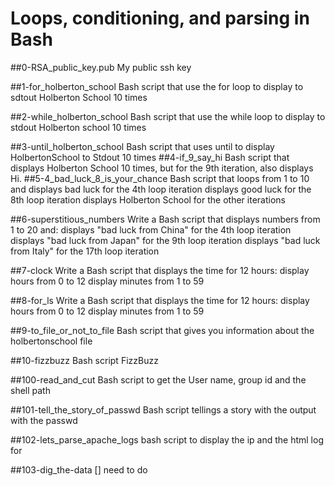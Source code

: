 # Loops, conditioning, and parsing in Bash

##0-RSA_public_key.pub
My public ssh key

##1-for_holberton_school
Bash script that use the for loop to display to sdtout Holberton School 10 times

##2-while_holberton_school
Bash script that use the while loop to display to stdout Holberton school 10 times

##3-until_holberton_school
Bash script that uses until to display HolbertonSchool to Stdout 10 times
##4-if_9_say_hi
Bash script that displays Holberton School 10 times, but for the 9th iteration, also displays Hi.
##5-4_bad_luck_8_is_your_chance
Bash script that loops from 1 to 10 and
    displays bad luck for the 4th loop iteration
    displays good luck for the 8th loop iteration
    displays Holberton School for the other iterations

##6-superstitious_numbers
Write a Bash script that displays numbers from 1 to 20 and:
    displays "bad luck from China" for the 4th loop iteration
    displays "bad luck from Japan" for the 9th loop iteration
    displays "bad luck from Italy" for the 17th loop iteration

##7-clock
Write a Bash script that displays the time for 12 hours:
    display hours from 0 to 12
    display minutes from 1 to 59

##8-for_ls
Write a Bash script that displays the time for 12 hours:
    display hours from 0 to 12
    display minutes from 1 to 59

##9-to_file_or_not_to_file
Bash script that gives you information about the holbertonschool file

##10-fizzbuzz
Bash script FizzBuzz

##100-read_and_cut
Bash script to get the User name, group id and the shell path

##101-tell_the_story_of_passwd
Bash script tellings a story with the output with the passwd

##102-lets_parse_apache_logs
bash script to display the ip and the html log for

##103-dig_the-data
[] need to do
